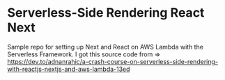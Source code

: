 # Serverless-Side Rendering React Next

Sample repo for setting up Next and React on AWS Lambda with the Serverless Framework.
I got this source code from => https://dev.to/adnanrahic/a-crash-course-on-serverless-side-rendering-with-reactjs-nextjs-and-aws-lambda-13ed
